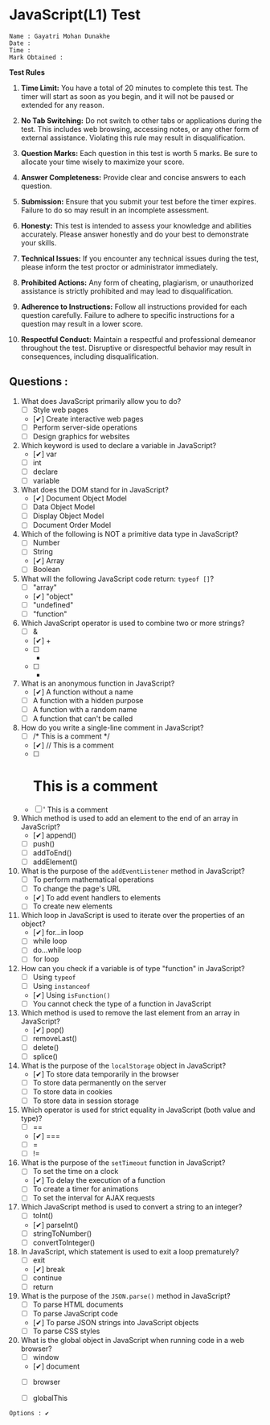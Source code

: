 # JavaScript(L1) Test

```
Name : Gayatri Mohan Dunakhe
Date : 
Time :
Mark Obtained : 
```

**Test Rules**

1. **Time Limit:** You have a total of 20 minutes to complete this test. The timer will start as soon as you begin, and it will not be paused or extended for any reason.

2. **No Tab Switching:** Do not switch to other tabs or applications during the test. This includes web browsing, accessing notes, or any other form of external assistance. Violating this rule may result in disqualification.

3. **Question Marks:** Each question in this test is worth 5 marks. Be sure to allocate your time wisely to maximize your score.

4. **Answer Completeness:** Provide clear and concise answers to each question. 

5. **Submission:** Ensure that you submit your test before the timer expires. Failure to do so may result in an incomplete assessment.

6. **Honesty:** This test is intended to assess your knowledge and abilities accurately. Please answer honestly and do your best to demonstrate your skills.

7. **Technical Issues:** If you encounter any technical issues during the test, please inform the test proctor or administrator immediately.

8. **Prohibited Actions:** Any form of cheating, plagiarism, or unauthorized assistance is strictly prohibited and may lead to disqualification.

9. **Adherence to Instructions:** Follow all instructions provided for each question carefully. Failure to adhere to specific instructions for a question may result in a lower score.

10. **Respectful Conduct:** Maintain a respectful and professional demeanor throughout the test. Disruptive or disrespectful behavior may result in consequences, including disqualification.



## Questions :


1. What does JavaScript primarily allow you to do?
   - [ ] Style web pages
   - [✔] Create interactive web pages
   - [ ] Perform server-side operations
   - [ ] Design graphics for websites

2. Which keyword is used to declare a variable in JavaScript?
   - [✔] var
   - [ ] int
   - [ ] declare
   - [ ] variable

3. What does the DOM stand for in JavaScript?
   - [✔] Document Object Model
   - [ ] Data Object Model
   - [ ] Display Object Model
   - [ ] Document Order Model

4. Which of the following is NOT a primitive data type in JavaScript?
   - [ ] Number
   - [ ] String
   - [✔] Array
   - [ ] Boolean

5. What will the following JavaScript code return: `typeof []`?
   - [ ] "array"
   - [✔] "object"
   - [ ] "undefined"
   - [ ] "function"

6. Which JavaScript operator is used to combine two or more strings?
   - [ ] &
   - [✔] +
   - [ ] -
   - [ ] *

7. What is an anonymous function in JavaScript?
   - [✔] A function without a name
   - [ ] A function with a hidden purpose
   - [ ] A function with a random name
   - [ ] A function that can't be called

8. How do you write a single-line comment in JavaScript?
   - [ ] /* This is a comment */
   - [✔] // This is a comment
   - [ ] # This is a comment
   - [ ] ' This is a comment

9. Which method is used to add an element to the end of an array in JavaScript?
   - [✔] append()
   - [ ] push()
   - [ ] addToEnd()
   - [ ] addElement()

10. What is the purpose of the `addEventListener` method in JavaScript?
    - [ ] To perform mathematical operations
    - [ ] To change the page's URL
    - [✔] To add event handlers to elements
    - [ ] To create new elements

11. Which loop in JavaScript is used to iterate over the properties of an object?
    - [✔] for...in loop
    - [ ] while loop
    - [ ] do...while loop
    - [ ] for loop

12. How can you check if a variable is of type "function" in JavaScript?
    - [ ] Using `typeof`
    - [ ] Using `instanceof`
    - [✔] Using `isFunction()`
    - [ ] You cannot check the type of a function in JavaScript

13. Which method is used to remove the last element from an array in JavaScript?
    - [✔] pop()
    - [ ] removeLast()
    - [ ] delete()
    - [ ] splice()

14. What is the purpose of the `localStorage` object in JavaScript?
    - [✔] To store data temporarily in the browser
    - [ ] To store data permanently on the server
    - [ ] To store data in cookies
    - [ ] To store data in session storage

15. Which operator is used for strict equality in JavaScript (both value and type)?
    - [ ] ==
    - [✔] ===
    - [ ] =
    - [ ] !=

16. What is the purpose of the `setTimeout` function in JavaScript?
    - [ ] To set the time on a clock
    - [✔] To delay the execution of a function
    - [ ] To create a timer for animations
    - [ ] To set the interval for AJAX requests

17. Which JavaScript method is used to convert a string to an integer?
    - [ ] toInt()
    - [✔] parseInt()
    - [ ] stringToNumber()
    - [ ] convertToInteger()

18. In JavaScript, which statement is used to exit a loop prematurely?
    - [ ] exit
    - [✔] break
    - [ ] continue
    - [ ] return

19. What is the purpose of the `JSON.parse()` method in JavaScript?
    - [ ] To parse HTML documents
    - [ ] To parse JavaScript code
    - [✔] To parse JSON strings into JavaScript objects
    - [ ] To parse CSS styles

20. What is the global object in JavaScript when running code in a web browser?
    - [ ] window
    - [✔] document
    - [ ] browser
    - [ ] globalThis


```
Options : ✔
```